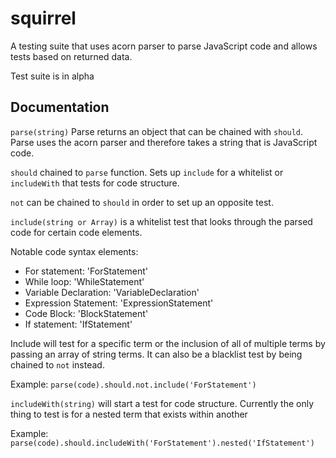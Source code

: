 # squirrel
A testing suite that uses acorn parser to parse JavaScript code and allows tests based on returned data.

Test suite is in alpha

## Documentation

`parse(string)` Parse returns an object that can be chained with `should`. Parse uses the acorn parser and therefore takes a string that is JavaScript code. 

`should` chained to `parse` function. Sets up `include` for a whitelist or `includeWith` that tests for code structure.


`not` can be chained to `should` in order to set up an opposite test.


`include(string or Array)` is a whitelist test that looks through the parsed code for certain code elements. 

Notable code syntax elements: 
- For statement: 'ForStatement'
- While loop: 'WhileStatement'
- Variable Declaration: 'VariableDeclaration'
- Expression Statement: 'ExpressionStatement'
- Code Block: 'BlockStatement'
- If statement: 'IfStatement'

Include will test for a specific term or the inclusion of all of multiple terms by passing an array of string terms. It can also be a blacklist test by being chained to `not` instead.

Example:
`parse(code).should.not.include('ForStatement')`


`includeWith(string)` will start a test for code structure. Currently the only thing to test is for a nested term that exists within another 

Example:
`parse(code).should.includeWith('ForStatement').nested('IfStatement')`